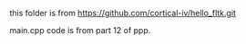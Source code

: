 this folder is from https://github.com/cortical-iv/hello_fltk.git

main.cpp code is from part 12 of ppp.